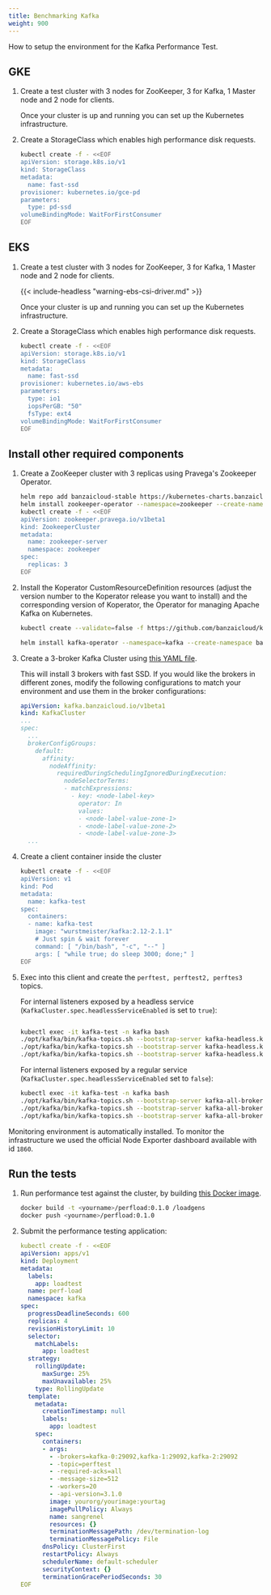 ```yaml
---
title: Benchmarking Kafka
weight: 900
---
```


How to setup the environment for the Kafka Performance Test.

## GKE

1. Create a test cluster with 3 nodes for ZooKeeper, 3 for Kafka, 1 Master node and 2 node for clients.

    Once your cluster is up and running you can set up the Kubernetes infrastructure.

1. Create a StorageClass which enables high performance disk requests.

    ```bash
    kubectl create -f - <<EOF
    apiVersion: storage.k8s.io/v1
    kind: StorageClass
    metadata:
      name: fast-ssd
    provisioner: kubernetes.io/gce-pd
    parameters:
      type: pd-ssd
    volumeBindingMode: WaitForFirstConsumer
    EOF
    ```

## EKS

1. Create a test cluster with 3 nodes for ZooKeeper, 3 for Kafka, 1 Master node and 2 node for clients.

    {{< include-headless "warning-ebs-csi-driver.md" >}}

    Once your cluster is up and running you can set up the Kubernetes infrastructure.

1. Create a StorageClass which enables high performance disk requests.

    ```bash
    kubectl create -f - <<EOF
    apiVersion: storage.k8s.io/v1
    kind: StorageClass
    metadata:
      name: fast-ssd
    provisioner: kubernetes.io/aws-ebs
    parameters:
      type: io1
      iopsPerGB: "50"
      fsType: ext4
    volumeBindingMode: WaitForFirstConsumer
    EOF
    ```

## Install other required components

1. Create a ZooKeeper cluster with 3 replicas using Pravega's Zookeeper Operator.

    ```bash
    helm repo add banzaicloud-stable https://kubernetes-charts.banzaicloud.com/
    helm install zookeeper-operator --namespace=zookeeper --create-namespace pravega/zookeeper-operator
    kubectl create -f - <<EOF
    apiVersion: zookeeper.pravega.io/v1beta1
    kind: ZookeeperCluster
    metadata:
      name: zookeeper-server
      namespace: zookeeper
    spec:
      replicas: 3
    EOF
    ```

1. Install the Koperator CustomResourceDefinition resources (adjust the version number to the Koperator release you want to install) and the corresponding version of Koperator, the Operator for managing Apache Kafka on Kubernetes.

    ```bash
    kubectl create --validate=false -f https://github.com/banzaicloud/koperator/releases/download/v{{< param "latest_version" >}}/kafka-operator.crds.yaml
    ```

    ```bash
    helm install kafka-operator --namespace=kafka --create-namespace banzaicloud-stable/kafka-operator
    ```

1. Create a 3-broker Kafka Cluster using [this YAML file](https://raw.githubusercontent.com/banzaicloud/koperator/master/docs/benchmarks/infrastructure/kafka.yaml).

    This will install 3 brokers with fast SSD. If you would like the brokers in different zones, modify the following configurations to match your environment and use them in the broker configurations:

    ```yaml
    apiVersion: kafka.banzaicloud.io/v1beta1
    kind: KafkaCluster
    ...
    spec:
      ...
      brokerConfigGroups:
        default:
          affinity:
            nodeAffinity:
              requiredDuringSchedulingIgnoredDuringExecution:
                nodeSelectorTerms:
                - matchExpressions:
                  - key: <node-label-key>
                    operator: In
                    values:
                    - <node-label-value-zone-1>
                    - <node-label-value-zone-2>
                    - <node-label-value-zone-3>
      ...
    ```

1. Create a client container inside the cluster

    ```bash
    kubectl create -f - <<EOF
    apiVersion: v1
    kind: Pod
    metadata:
      name: kafka-test
    spec:
      containers:
      - name: kafka-test
        image: "wurstmeister/kafka:2.12-2.1.1"
        # Just spin & wait forever
        command: [ "/bin/bash", "-c", "--" ]
        args: [ "while true; do sleep 3000; done;" ]
    EOF
    ```

1. Exec into this client and create the `perftest, perftest2, perftes3` topics.

    For internal listeners exposed by a headless service (`KafkaCluster.spec.headlessServiceEnabled` is set to `true`):

    ```bash

    kubectl exec -it kafka-test -n kafka bash
    ./opt/kafka/bin/kafka-topics.sh --bootstrap-server kafka-headless.kafka:29092 --topic perftest --create --replication-factor 3 --partitions 3
    ./opt/kafka/bin/kafka-topics.sh --bootstrap-server kafka-headless.kafka:29092 --topic perftest2 --create --replication-factor 3 --partitions 3
    ./opt/kafka/bin/kafka-topics.sh --bootstrap-server kafka-headless.kafka:29092 --topic perftest3 --create --replication-factor 3 --partitions 3
    ```

    For internal listeners exposed by a regular service (`KafkaCluster.spec.headlessServiceEnabled` set to `false`):

    ```bash
    kubectl exec -it kafka-test -n kafka bash
    ./opt/kafka/bin/kafka-topics.sh --bootstrap-server kafka-all-broker.kafka:29092 --topic perftest --create --replication-factor 3 --partitions 3
    ./opt/kafka/bin/kafka-topics.sh --bootstrap-server kafka-all-broker.kafka:29092 --topic perftest2 --create --replication-factor 3 --partitions 3
    ./opt/kafka/bin/kafka-topics.sh --bootstrap-server kafka-all-broker.kafka:29092 --topic perftest3 --create --replication-factor 3 --partitions 3
    ```

Monitoring environment is automatically installed. To monitor the infrastructure we used the official Node Exporter dashboard available with id `1860`.

## Run the tests

1. Run performance test against the cluster, by building [this Docker image](https://raw.githubusercontent.com/banzaicloud/koperator/master/docs/benchmarks/loadgens/Dockerfile).

    ```bash
    docker build -t <yourname>/perfload:0.1.0 /loadgens
    docker push <yourname>/perfload:0.1.0
    ```

1. Submit the performance testing application:

    ```yaml
    kubectl create -f - <<EOF
    apiVersion: apps/v1
    kind: Deployment
    metadata:
      labels:
        app: loadtest
      name: perf-load
      namespace: kafka
    spec:
      progressDeadlineSeconds: 600
      replicas: 4
      revisionHistoryLimit: 10
      selector:
        matchLabels:
          app: loadtest
      strategy:
        rollingUpdate:
          maxSurge: 25%
          maxUnavailable: 25%
        type: RollingUpdate
      template:
        metadata:
          creationTimestamp: null
          labels:
            app: loadtest
        spec:
          containers:
          - args:
            - -brokers=kafka-0:29092,kafka-1:29092,kafka-2:29092
            - -topic=perftest
            - -required-acks=all
            - -message-size=512
            - -workers=20
            - -api-version=3.1.0
            image: yourorg/yourimage:yourtag
            imagePullPolicy: Always
            name: sangrenel
            resources: {}
            terminationMessagePath: /dev/termination-log
            terminationMessagePolicy: File
          dnsPolicy: ClusterFirst
          restartPolicy: Always
          schedulerName: default-scheduler
          securityContext: {}
          terminationGracePeriodSeconds: 30
    EOF
    ```

